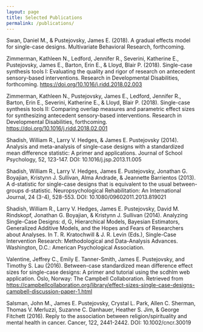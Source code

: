 ```yaml
---
layout: page
title: Selected Publications
permalink: /publications/
---
```


Swan, Daniel M., & Pustejovsky, James E. (2018). A gradual effects model for single-case designs. Multivariate Behavioral Research, forthcoming. 

Zimmerman, Kathleen N., Ledford, Jennifer R., Severini, Katherine E., Pustejovsky, James E., Barton, Erin E., & Lloyd, Blair P. (2018). Single-case synthesis tools I: Evaluating the quality and rigor of research on antecedent sensory-based interventions. Research in Developmental Disabilities, forthcoming. https://doi.org/10.1016/j.ridd.2018.02.003 

Zimmerman, Kathleen N., Pustejovsky, James E., Ledford, Jennifer R., Barton, Erin E., Severini, Katherine E., & Lloyd, Blair P. (2018). Single-case synthesis tools II: Comparing overlap measures and parametric effect sizes for synthesizing antecedent sensory-based interventions. Research in Developmental Disabilities, forthcoming. https://doi.org/10.1016/j.ridd.2018.02.001 

Shadish, William R., Larry V. Hedges, & James E. Pustejovsky (2014). Analysis and meta-analysis of single-case designs with a standardized mean difference statistic: A primer and applications. Journal of School Psychology, 52, 123-147. DOI: 10.1016/j.jsp.2013.11.005

Shadish, William R., Larry V. Hedges, James E. Pustejovsky, Jonathan G. Boyajian, Kristynn J. Sullivan, Alma Andrade, & Jeannette Barrientos (2013). A d-statistic for single-case designs that is equivalent to the usual between-groups d-statistic. Neuropsychological Rehabilitation: An International Journal, 24 (3-4), 528-553.  DOI: 10.1080/09602011.2013.819021

Shadish, William R., Larry V. Hedges, James E. Pustejovsky, David M. Rindskopf, Jonathan G. Boyajian, & Kristynn J. Sullivan (2014). Analyzing Single-Case Designs: d, G, Hierarchical Models, Bayesian Estimators, Generalized Additive Models, and the Hopes and Fears of Researchers about Analyses. In T. R. Kratochwill & J. R. Levin (Eds.), Single-Case Intervention Research: Methodological and Data-Analysis Advances. Washington, D.C.: American Psychological Association.

Valentine, Jeffrey C., Emily E. Tanner-Smith, James E. Pustejovsky, and Timothy S. Lau (2016). Between-case standardized mean difference effect sizes for single-case designs: A primer and tutorial using the scdhlm web application. Oslo, Norway: The Campbell Collaboration. Retrieved from https://campbellcollaboration.org/library/effect-sizes-single-case-designs-campbell-discussion-paper-1.html

Salsman, John M., James E. Pustejovsky, Crystal L. Park, Allen C. Sherman, Thomas V. Merluzzi, Suzanne C. Danhauer, Heather S. Jim, & George Fitchett (2016). Reply to the association between religion/spirituality and mental health in cancer. Cancer, 122, 2441-2442. DOI: 10.1002/cncr.30019
